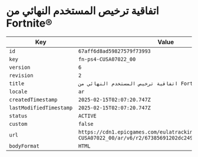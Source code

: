 # اتفاقية ترخيص المستخدم النهائي من Fortnite®

| Key | Value |
| --- | ----- |
| `id` | `67aff6d8ad59827579f73993` |
| `key` | `fn-ps4-CUSA07022_00` |
| `version` | `6` |
| `revision` | `2` |
| `title` | `اتفاقية ترخيص المستخدم النهائي من Fortnite®` |
| `locale` | `ar` |
| `createdTimestamp` | `2025-02-15T02:07:20.747Z` |
| `lastModifiedTimestamp` | `2025-02-15T02:07:20.747Z` |
| `status` | `ACTIVE` |
| `custom` | `false` |
| `url` | `https://cdn1.epicgames.com/eulatracking-download/fn-ps4-CUSA07022_00/ar/v6/r2/67385691202dc2498627496ae0ed4170.pdf` |
| `bodyFormat` | `HTML` |
